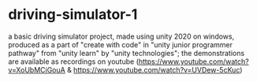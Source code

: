 # driving-simulator-1
a basic driving simulator project, made using unity 2020 on windows, produced as a part of "create with code" in "unity junior programmer pathway" from "unity learn" by "unity technologies"; the demonstrations are available as recordings on youtube (https://www.youtube.com/watch?v=XoUbMCiGouA & https://www.youtube.com/watch?v=UVDew-5cKuc)